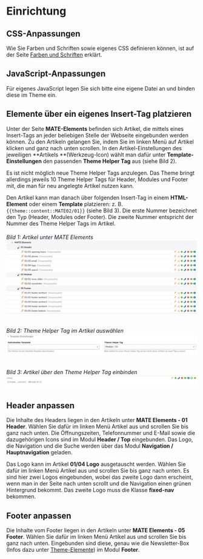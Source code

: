 
# Einrichtung

## CSS-Anpassungen

Wie Sie Farben und Schriften sowie eigenes CSS definieren können, ist auf der Seite [Farben und Schriften](/mate-theme/farben-und-schriften.md) erklärt.

## JavaScript-Anpassungen

Für eigenes JavaScript legen Sie sich bitte eine eigene Datei an und binden diese im Theme ein.

## Elemente über ein eigenes Insert-Tag platzieren

Unter der Seite **MATE-Elements** befinden sich Artikel, die mittels eines Insert-Tags an jeder beliebigen Stelle der Webseite eingebunden werden können. Zu den Artikeln gelangen Sie, indem Sie im linken Menü auf Artikel klicken und ganz nach unten scrollen. In den Artikel-Einstellungen des jeweiligen **Artikels **\(Werkzeug-Icon\) wählt man dafür unter **Template-Einstellungen** den passenden **Theme Helper Tag** aus \(siehe Bild 2\).

Es ist nicht möglich neue Theme Helper Tags anzulegen. Das Theme bringt allerdings jeweils 10 Theme Helper Tags für Header, Modules und Footer mit, die man für neu angelegte Artikel nutzen kann.

Den Artikel kann man danach über folgenden Insert-Tag in einem **HTML-Element** oder einem **Template** platzieren: z. B.  `{{theme::content::MATE02/01}}` \(siehe Bild 3\). Die erste Nummer bezeichnet den Typ \(Header, Modules oder Footer\). Die zweite Nummer entspricht der Nummer des Theme Helper Tags im Artikel.

###### Bild 1: Artikel unter MATE Elements![](_images/mate-theme/theme-helper.png)

###### Bild 2: Theme Helper Tag im Artikel auswählen![](_images/mate-theme/theme-helper-tag.png)

###### Bild 3: Artikel über den Theme Helper Tag einbinden![](_images/mate-theme/theme-helper-tag-einbinden.png)

## Header anpassen

Die Inhalte des Headers liegen in den Artikeln unter **MATE Elements - 01 Header**. Wählen Sie dafür im linken Menü Artikel aus und scrollen Sie bis ganz nach unten. Die Öffnungszeiten, Telefonnummer und E-Mail sowie die dazugehörigen Icons sind im Modul **Header / Top** eingebunden. Das Logo, die Navigation und die Suche werden über das Modul **Navigation / Hauptnavigation** geladen.

Das Logo kann im Artikel **01/04 Logo** ausgetauscht werden. Wählen Sie dafür im linken Menü Artikel aus und scrollen Sie bis ganz nach unten. Es sind hier zwei Logos eingebunden, wobei das zweite Logo dann erscheint, wenn man in der Seite nach unten scrollt und die Navigation einen grünen Hintergrund bekommt. Das zweite Logo muss die Klasse **fixed-nav** bekommen.

## Footer anpassen

Die Inhalte vom Footer liegen in den Artikeln unter **MATE Elements - 05 Footer**. Wählen Sie dafür im linken Menü Artikel aus und scrollen Sie bis ganz nach unten. Eingebunden sind diese, genau wie die Newsletter-Box \(Infos dazu unter [Theme-Elemente](/mate-theme/theme-elemente.md)\) im Modul **Footer**.

